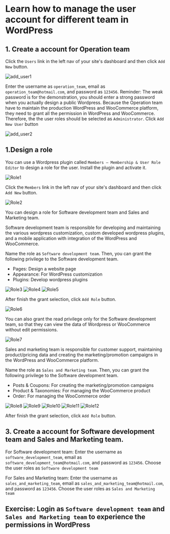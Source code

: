# Learn how to manage the user account for different team in WordPress

## 1. Create a account for Operation team
Click the `Users` link in the left nav of your site's dashboard and then click `Add New` button.

![add_user1](https://github.com/joey1136/katacoda-scenarios/blob/main/Area-A/images/54.jpg?raw=true)

Enter the username as `operation_team`, email as `operation_team@hotmail.com`, and password as `123456`.
Reminder: The weak password is for the demonstration, you should enter a strong password when you actually design a public Wordpress.
Because the Operation team have to maintain the production WordPress and WooCommerce platform, they need to grant all the permission in WordPress and WooCommerce. Therefore, the the user roles should be selected as `Administrator`.
Click `Add New User` button

![add_user2](https://github.com/joey1136/katacoda-scenarios/blob/main/Area-A/images/55.jpg?raw=true)


## 1.Design a role
You can use a Wordpress plugin called `Members – Membership & User Role Editor` to design a role for the user.
Install the plugin and activate it.

![Role1](https://github.com/joey1136/katacoda-scenarios/blob/main/Area-A/images/47.jpg?raw=true)

Click the `Members` link in the left nav of your site's dashboard and then click `Add New` button.

![Role2](https://github.com/joey1136/katacoda-scenarios/blob/main/Area-A/images/49.jpg?raw=true)

You can design a role for Software development team and Sales and Marketing team.

Software development team is responsible for developing and maintaining the various wordpress customization, custom developed wordpress plugins, and a mobile application with integration of the WordPress and WooCommerce.

Name the role as `Software development team`.
Then, you can grant the following privilege to the Software development team.
- Pages: Design a website page
- Appearance: For WordPress customization
- Plugins: Develop wordpress plugins

![Role3](https://github.com/joey1136/katacoda-scenarios/blob/main/Area-A/images/64.jpg?raw=true)
![Role4](https://github.com/joey1136/katacoda-scenarios/blob/main/Area-A/images/56.jpg?raw=true)
![Role5](https://github.com/joey1136/katacoda-scenarios/blob/main/Area-A/images/57.jpg?raw=true)

After finish the grant selection, click `Add Role` button.

![Role6](https://github.com/joey1136/katacoda-scenarios/blob/main/Area-A/images/65.jpg?raw=true)

You can also grant the read privilege only for the Software development team, so that they can view the data of Wordpress or WooCommerce without edit permissions.

![Role7](https://github.com/joey1136/katacoda-scenarios/blob/main/Area-A/images/58.jpg?raw=true)

Sales and marketing team is responsible for customer support, maintaining product/pricing data and creating the marketing/promotion campaigns in the WordPress and WooCommerce platform.

Name the role as `Sales and Marketing team`.
Then, you can grant the following privilege to the Software development team.
- Posts & Coupons: For creating the marketing/promotion campaigns
- Product & Taxonomies: For managing the WooCommerce product
- Order: For managing the WooCommerce order

![Role8](https://github.com/joey1136/katacoda-scenarios/blob/main/Area-A/images/60.jpg?raw=true)
![Role9](https://github.com/joey1136/katacoda-scenarios/blob/main/Area-A/images/61.jpg?raw=true)
![Role10](https://github.com/joey1136/katacoda-scenarios/blob/main/Area-A/images/62.jpg?raw=true)
![Role11](https://github.com/joey1136/katacoda-scenarios/blob/main/Area-A/images/63.jpg?raw=true)
![Role12](https://github.com/joey1136/katacoda-scenarios/blob/main/Area-A/images/59.jpg?raw=true)

After finish the grant selection, click `Add Role` button.

## 3. Create a account for Software development team and Sales and Marketing team.

For Software development team: Enter the username as `software_development_team`, email as `software_development_team@hotmail.com`, and password as `123456`.
Choose the user roles as `Software development team`

For Sales and Marketing team: Enter the username as `sales_and_marketing_team`, email as `sales_and_marketing_team@hotmail.com`, and password as `123456`.
Choose the user roles as `Sales and Marketing team`

## Exercise: Login as `Software development team` and `Sales and Marketing team` to experience the permissions in WordPress

